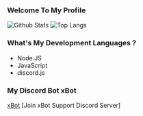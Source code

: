 ### Welcome To My Profile
![Github Stats](https://github-readme-stats.vercel.app/api?username=xStevenZero&count_private=true&theme=darcula&count_private=true&show_icons=true&include_all_commits=true)
![Top Langs](https://github-readme-stats.vercel.app/api/top-langs/?username=xStevenZero&layout=compact&theme=darcula)

### What's My Development Languages ?
- Node.JS
- JavaScript
- discord.js
### My Discord Bot xBot
[xBot](discordbotlist.com/bots/xbot-4907)
[Join xBot Support Discord Server]
